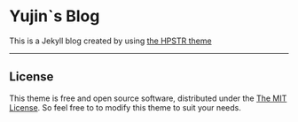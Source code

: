 # Yujin`s Blog

This is a Jekyll blog created by using [the HPSTR theme](https://github.com/mmistakes/hpstr-jekyll-theme)  

---

## License

This theme is free and open source software, distributed under the [The MIT License](https://github.com/mmistakes/hpstr-jekyll-theme/blob/master/LICENSE). So feel free to to modify this theme to suit your needs. 